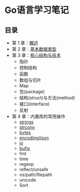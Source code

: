 # Go语言学习笔记

## 目录

- 第 1 章：[概述](01.md)
- 第 2 章：[基本数据类型](02.md)
- 第 3 章：[核心结构与技术](03.md)
  * 指针
  * 控制结构
  * 函数
  * 数组与切片
  * Map
  * 包(package)
  * 结构(struct)与方法(method)
  * 接口(interface)
  * 反射
- 第 4 章：内置库的常用操作
  * [strings](strings.md)
  * [strconv](strconv.md)
  * [bytes](bytes.md)
  * [encoding/json](json.md)
  * [io](io.md)
  * [bufio](bufio.md)
  * fmt
  * time
  * regexp
  * reflect/unsafe
  * os/path/filepath
  * unicode
  * Sort
